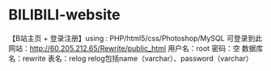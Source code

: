 # BILIBILI-website
【B站主页 + 登录注册】using : PHP/html5/css/Photoshop/MySQL
可登录到此网站：http://60.205.212.65/Rewrite/public_html
用户名：root
密码：空
数据库名：rewrite
表名：relog
relog包括name（varchar）、password（varchar）

